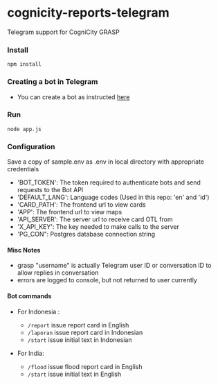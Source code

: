 # cognicity-reports-telegram
Telegram support for CogniCity GRASP

### Install
`npm install`

### Creating a bot in Telegram
* You can create a bot as instructed [here](https://core.telegram.org/bots#6-botfather)

### Run
`node app.js`

### Configuration
Save a copy of sample.env as .env in local directory with appropriate credentials
* 'BOT_TOKEN': The token required to authenticate bots and send requests to the Bot API
* 'DEFAULT_LANG': Language codes (Used in this repo: 'en' and 'id')
* 'CARD_PATH': The frontend url to view cards
* 'APP': The frontend url to view maps
* 'API_SERVER': The server url to receive card OTL from
* 'X_API_KEY': The key needed to make calls to the server
* 'PG_CON": Postgres database connection string

#### Misc Notes
- grasp "username" is actually Telegram user ID or conversation ID to allow replies in conversation
- errors are logged to console, but not returned to user currently

#### Bot commands
* For Indonesia :
  * `/report` issue report card in English
  * `/laporan` issue report card in Indonesian
  * `/start` issue initial text in Indonesian

* For India:
  * `/flood` issue flood report card in English
  * `/start` issue initial text in English
